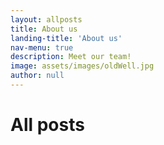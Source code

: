 ```yaml
---
layout: allposts
title: About us
landing-title: 'About us'
nav-menu: true
description: Meet our team!
image: assets/images/oldWell.jpg
author: null
---
```


<h1>All posts</h1>
